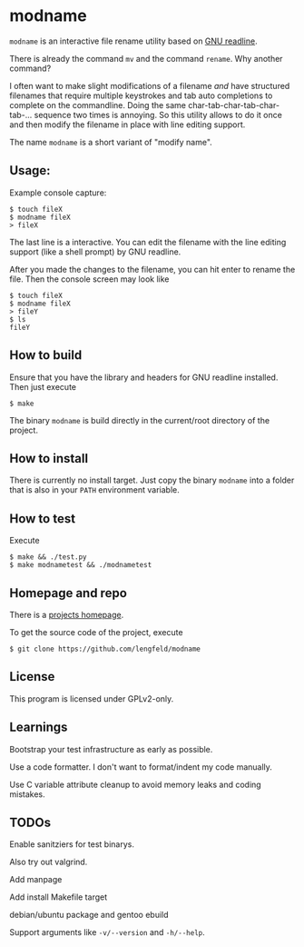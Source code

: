 
# modname

`modname` is an interactive file rename utility based on [GNU readline][readline].

There is already the command `mv` and the command `rename`. Why another
command?

I often want to make slight modifications of a filename _and_ have structured
filenames that require multiple keystrokes and tab auto completions to complete
on the commandline. Doing the same char-tab-char-tab-char-tab-... sequence two
times is annoying. So this utility allows to do it once and then modify the
filename in place with line editing support.

The name `modname` is a short variant of "modify name".

[readline]: https://tiswww.case.edu/php/chet/readline/rltop.html


## Usage:

Example console capture:

    $ touch fileX
    $ modname fileX
    > fileX

The last line is a interactive. You can edit the filename with the line editing
support (like a shell prompt) by GNU readline.

After you made the changes to the filename, you can hit enter to rename the
file. Then the console screen may look like

    $ touch fileX
    $ modname fileX
    > fileY
    $ ls
    fileY


## How to build

Ensure that you have the library and headers for GNU readline installed.
Then just execute

    $ make

The binary `modname` is build directly in the current/root directory of the
project.


## How to install

There is currently no install target. Just copy the binary `modname` into a
folder that is also in your `PATH` environment variable.


## How to test

Execute

    $ make && ./test.py
    $ make modnametest && ./modnametest

## Homepage and repo

There is a [projects homepage](https://stefan.lengfeld.xyz/projects/modname/).

To get the source code of the project, execute

    $ git clone https://github.com/lengfeld/modname


## License

This program is licensed under GPLv2-only.


## Learnings

Bootstrap your test infrastructure as early as possible.

Use a code formatter. I don't want to format/indent my code manually.

Use C variable attribute cleanup to avoid memory leaks and coding mistakes.


## TODOs

Enable sanitziers for test binarys.

Also try out valgrind.

Add manpage

Add install Makefile target

debian/ubuntu package and gentoo ebuild

Support arguments like `-v/--version` and `-h/--help`.
